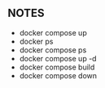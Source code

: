 ## NOTES

- docker compose up
- docker ps
- docker compose ps 
- docker compose up -d
- docker compose build
- docker compose down